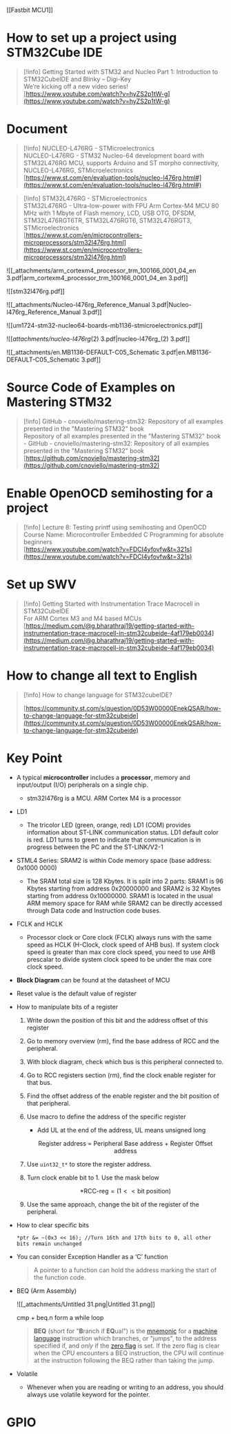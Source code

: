 [[Fastbit MCU1]]

# How to set up a project using STM32Cube IDE

> [!info] Getting Started with STM32 and Nucleo Part 1: Introduction to STM32CubeIDE and Blinky – Digi-Key  
> We’re kicking off a new video series!  
> [https://www.youtube.com/watch?v=hyZS2p1tW-g](https://www.youtube.com/watch?v=hyZS2p1tW-g)  

# Document

> [!info] NUCLEO-L476RG - STMicroelectronics  
> NUCLEO-L476RG - STM32 Nucleo-64 development board with STM32L476RG MCU, supports Arduino and ST morpho connectivity, NUCLEO-L476RG, STMicroelectronics  
> [https://www.st.com/en/evaluation-tools/nucleo-l476rg.html#](https://www.st.com/en/evaluation-tools/nucleo-l476rg.html#)  

> [!info] STM32L476RG - STMicroelectronics  
> STM32L476RG - Ultra-low-power with FPU Arm Cortex-M4 MCU 80 MHz with 1 Mbyte of Flash memory, LCD, USB OTG, DFSDM, STM32L476RGT6TR, STM32L476RGT6, STM32L476RGT3, STMicroelectronics  
> [https://www.st.com/en/microcontrollers-microprocessors/stm32l476rg.html](https://www.st.com/en/microcontrollers-microprocessors/stm32l476rg.html)  

![[_attachments/arm_cortexm4_processor_trm_100166_0001_04_en 3.pdf|arm_cortexm4_processor_trm_100166_0001_04_en 3.pdf]]

![[stm32l476rg.pdf]]

![[_attachments/Nucleo-l476rg_Reference_Manual 3.pdf|Nucleo-l476rg_Reference_Manual 3.pdf]]

![[um1724-stm32-nucleo64-boards-mb1136-stmicroelectronics.pdf]]

![[_attachments/nucleo-l476rg_(2) 3.pdf|nucleo-l476rg_(2) 3.pdf]]

![[_attachments/en.MB1136-DEFAULT-C05_Schematic 3.pdf|en.MB1136-DEFAULT-C05_Schematic 3.pdf]]

  

  

# Source Code of Examples on Mastering STM32

> [!info] GitHub - cnoviello/mastering-stm32: Repository of all examples presented in the "Mastering STM32" book  
> Repository of all examples presented in the "Mastering STM32" book - GitHub - cnoviello/mastering-stm32: Repository of all examples presented in the "Mastering STM32" book  
> [https://github.com/cnoviello/mastering-stm32](https://github.com/cnoviello/mastering-stm32)  

# Enable OpenOCD semihosting for a project

> [!info] Lecture 8: Testing printf using semihosting and OpenOCD  
> Course Name: Microcontroller Embedded C Programming for absolute beginners  
> [https://www.youtube.com/watch?v=FDCI4yfovfw&t=321s](https://www.youtube.com/watch?v=FDCI4yfovfw&t=321s)  

# Set up SWV

> [!info] Getting Started with Instrumentation Trace Macrocell in STM32CubeIDE  
> For ARM Cortex M3 and M4 based MCUs  
> [https://medium.com/@g.bharathraj19/getting-started-with-instrumentation-trace-macrocell-in-stm32cubeide-4af179eb0034](https://medium.com/@g.bharathraj19/getting-started-with-instrumentation-trace-macrocell-in-stm32cubeide-4af179eb0034)  

# How to change all text to English

> [!info] How to change language for STM32cubeIDE?  
>  
> [https://community.st.com/s/question/0D53W00000EnekQSAR/how-to-change-language-for-stm32cubeide](https://community.st.com/s/question/0D53W00000EnekQSAR/how-to-change-language-for-stm32cubeide)  

# Key Point

- A typical **microcontroller** includes a **processor**, memory and input/output (I/O) peripherals on a single chip.
    - stm32l476rg is a MCU. ARM Cortex M4 is a processor
- LD1
    - The tricolor LED (green, orange, red) LD1 (COM) provides information about ST-LINK communication status. LD1 default color is red. LD1 turns to green to indicate that communication is in progress between the PC and the ST-LINK/V2-1
- STML4 Series: SRAM2 is within Code memory space (base address: 0x1000 0000)
    - The SRAM total size is 128 Kbytes. It is split into 2 parts: SRAM1 is 96 Kbytes starting from address 0x20000000 and SRAM2 is 32 Kbytes starting from address 0x10000000. SRAM1 is located in the usual ARM memory space for RAM while SRAM2 can be directly accessed through Data code and Instruction code buses.
- FCLK and HCLK
    - Processor clock or Core clock (FCLK) always runs with the same speed as HCLK (H-Clock, clock speed of AHB bus). If system clock speed is greater than max core clock speed, you need to use AHB prescalar to divide system clock speed to be under the max core clock speed.
- **Block Diagram** can be found at the datasheet of MCU
- Reset value is the default value of register
- How to manipulate bits of a register
    1. Write down the position of this bit and the address offset of this register
    2. Go to memory overview (rm), find the base address of RCC and the peripheral.
    3. With block diagram, check which bus is this peripheral connected to.
    4. Go to RCC registers section (rm), find the clock enable register for that bus.
    5. Find the offset address of the enable register and the bit position of that peripheral.
    6. Use macro to define the address of the specific register
        
        - Add UL at the end of the address, UL means unsigned long
        
        $$\text{Register address = Peripheral Base address + Register Offset address}$$
        
    7. Use `uint32_t*` to store the register address.
    8. Turn clock enable bit to 1. Use the mask below
        
        $$\text{*RCC-reg}=(1<<\text{bit position})$$
        
    9. Use the same approach, change the bit of the register of the peripheral.
- How to clear specific bits
    
    ```Plain
    *ptr &= ~(0x3 << 16); //Turn 16th and 17th bits to 0, all other bits remain unchanged
    ```
    
- You can consider Exception Handler as a ‘C’ function
    
    > A pointer to a function can hold the address marking the start of the function code.
    
- BEQ (Arm Assembly)
    
    ![[_attachments/Untitled 31.png|Untitled 31.png]]
    
    cmp + beq.n form a while loop
    
    > **BEQ** (short for "**B**ranch if **EQ**ual") is the [mnemonic](https://www.c64-wiki.com/wiki/Mnemonic) for a [machine language](https://www.c64-wiki.com/wiki/Machine_language) instruction which branches, or "jumps", to the address specified if, and _only_ if the [zero flag](https://www.c64-wiki.com/wiki/Zero_flag) is set. If the zero flag is clear when the CPU encounters a BEQ instruction, the CPU will continue at the instruction following the BEQ rather than taking the jump.
    
- Volatile
    - Whenever when you are reading or writing to an address, you should always use volatile keyword for the pointer.

# GPIO